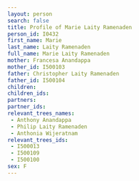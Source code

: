 ```yaml
---
layout: person
search: false
title: Profile of Marie Laity Ramenaden
person_id: I0432
first_name: Marie
last_name: Laity Ramenaden
full_name: Marie Laity Ramenaden
mother: Francesa Anandappa
mother_id: I500103
father: Christopher Laity Ramenaden
father_id: I500104
children:
children_ids:
partners:
partner_ids:
relevant_trees_names:
 - Anthony Anandappa
 - Philip Laity Ramenaden
 - Anthonia Wijeratnam
relevant_trees_ids:
 - I500013
 - I500109
 - I500100
sex: F
---
```



